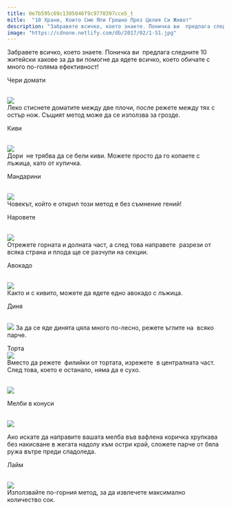 ```yaml
---
title: 0e7b595c69c1305046f9c9770397cce5_t
mitle:  "10 Храни, Които Сме Яли Грешно През Целия Си Живот"
description: "Забравете всичко, което знаете. Поничка ви  предлага следните 10 житейски хакове за да ви помогне да ядете всичко, което обичате с много по-голяма ефективност! Чери �"
image: "https://cdnone.netlify.com/db/2017/02/1-51.jpg"
---
```


 <p>Забравете всичко, което знаете. Поничка ви  предлага следните 10 житейски хакове за да ви помогне да ядете всичко, което обичате с много по-голяма ефективност!</p>      <p>Чери домати</p> <p> <br/><img src="https://cdnone.netlify.com/db/2017/02/1-51.jpg"/><br/> Леко стиснете доматите между две плочи, после режете между тях с остър нож. Същият метод може да се използва за грозде.</p>  <p>Киви</p>      <p> <br/><img src="https://cdnone.netlify.com/db/2017/02/2-53.jpg"/><br/> Дори  не трябва да се бели киви. Можете просто да го копаете с лъжица, като от купичка.</p>  <p>Мандарини</p> <p> <br/><img src="https://cdnone.netlify.com/db/2017/02/3-53.jpg"/><br/> Човекът, който е открил този метод е без съмнение гений!</p> <p>Наровете</p>      <p> <br/><img src="https://cdnone.netlify.com/db/2017/02/4-52.jpg"/><br/> Отрежете горната и долната част, а след това направете  разрези от всяка страна и плода ще се разчупи на секции.</p>  <p>Авокадо</p> <p> <br/><img src="https://cdnone.netlify.com/db/2017/02/5-52.jpg"/><br/> Както и с кивито, можете да ядете едно авокадо с лъжица.</p> <p>Диня</p> <p> <br/><img src="https://cdnone.netlify.com/db/2017/02/6-760x518.gif"/> За да се яде динята цяла много по-лесно, режете ъглите на  всяко парче.</p>  <p>Торта  <br/><img src="https://cdnone.netlify.com/db/2017/02/7-47.jpg"/><br/> Вместо да режете  филийки от тортата, изрежете  в централната част. След това, което е останало, няма да е сухо.</p>      <p> <br/><img src="https://cdnone.netlify.com/db/2017/02/7a.gif"/></p>  <p>Мелби в конуси</p> <p> <br/><img src="https://cdnone.netlify.com/db/2017/02/8-47.jpg"/><br/></p> <p>Ако искате да направите вашата мелба във вафлена коричка хрупкава без накисване в жегата надолу към остри край, сложете парче от бяла ружа вътре преди сладоледа.</p>       <p>Лайм</p> <p> <br/><img src="https://cdnone.netlify.com/db/2017/02/9-46.jpg"/><br/> Използвайте по-горния метод, за да извлечете максимално количество сок.</p>       